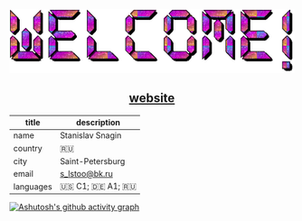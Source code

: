 <div align="center"><img alt="Welcome!" src="https://github.com/ssnagin/ssnagin/blob/main/text.gif" /></div>


<h2 align="center"><a href="https://ssngn.ru">website</a></h2>

<div align="center">

| title | description |
| ----- | ----------- |
| name  | Stanislav Snagin |
| country | 🇷🇺 |
| city | Saint-Petersburg |
| email | s_lstoo@bk.ru |
| languages | 🇺🇸 C1; 🇩🇪 A1; 🇷🇺 |

</div>

[![Ashutosh's github activity graph](https://github-readme-activity-graph.vercel.app/graph?username=ssnagin&theme=github-compact)](https://github.com/ssnagin/github-readme-activity-graph)
